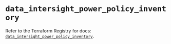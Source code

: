 # `data_intersight_power_policy_inventory`

Refer to the Terraform Registry for docs: [`data_intersight_power_policy_inventory`](https://registry.terraform.io/providers/ciscodevnet/intersight/1.0.71/docs/data-sources/power_policy_inventory).
